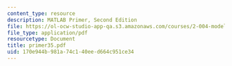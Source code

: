 ```yaml
---
content_type: resource
description: MATLAB Primer, Second Edition
file: https://ol-ocw-studio-app-qa.s3.amazonaws.com/courses/2-004-modeling-dynamics-and-control-ii-spring-2003/170e944b981a74c140eed664c951ce34_primer35.pdf
file_type: application/pdf
resourcetype: Document
title: primer35.pdf
uid: 170e944b-981a-74c1-40ee-d664c951ce34
---
```

